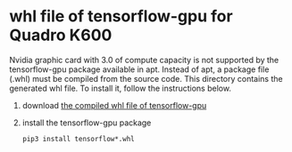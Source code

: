 # whl file of tensorflow-gpu for Quadro K600

Nvidia graphic card with 3.0 of compute capacity is not supported by the tensorflow-gpu package available in apt. Instead of apt, a package file (.whl) must be compiled from the source code. This directory contains the generated whl file. To install it, follow the instructions below.

1. download [the compiled whl file of tensorflow-gpu](https://drive.google.com/open?id=1vaNaZW90XeqPchU0fmnVW1cZXx9TkfdA)

1. install the tensorflow-gpu package

   ```
   pip3 install tensorflow*.whl
   ```

